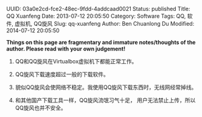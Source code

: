 UUID: 03a0e2cd-fce2-48ec-9fdd-4addcaad0021
Status: published
Title: QQ Xuanfeng
Date: 2013-07-12 20:05:50
Category: Software
Tags: QQ, 软件, 虚拟机, QQ旋风
Slug: qq-xuanfeng
Author: Ben Chuanlong Du
Modified: 2014-07-12 20:05:50

**Things on this page are fragmentary and immature notes/thoughts of the author. Please read with your own judgement!**
 
1. QQ和QQ旋风在Virtualbox虚拟机下都能正常工作。

4. QQ旋风下载速度超过一般的下载软件。

2. 貌似QQ旋风会使网络不稳定。我使用QQ旋风下载东西时，无线网经常掉线。

3. 和其他国产下载工具一样，QQ旋风流氓习气十足，
用户无法禁止上传，所以QQ旋风也并不安全。
